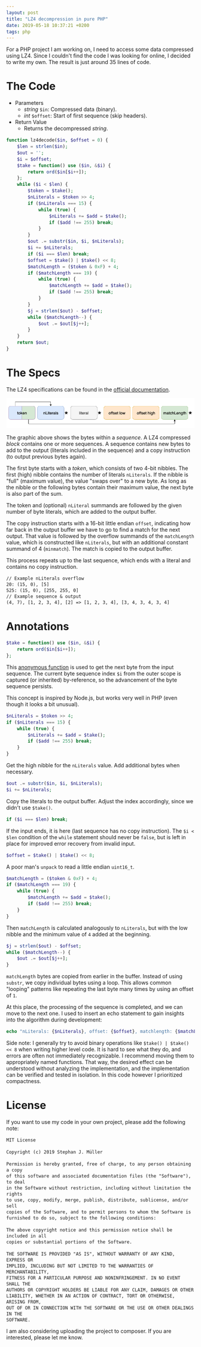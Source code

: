 ```yaml
---
layout: post
title: "LZ4 decompression in pure PHP"
date: 2019-05-18 10:37:21 +0200
tags: php
---
```


For a PHP project I am working on, I need to access some data compressed using LZ4. Since I couldn't find the code I was looking for online, I decided to write my own. The result is just around 35 lines of code.

# The Code

* Parameters
  * *string* `$in`: Compressed data (binary).
  * *int* `$offset`: Start of first sequence (skip headers).
* Return Value
  * Returns the decompressed *string*.

```php
function lz4decode($in, $offset = 0) {
	$len = strlen($in);
	$out = '';
	$i = $offset;
	$take = function() use ($in, &$i) {
		return ord($in[$i++]);
	};
	while ($i < $len) {
		$token = $take();
		$nLiterals = $token >> 4;
		if ($nLiterals === 15) {
			while (true) {
				$nLiterals += $add = $take();
				if ($add !== 255) break;
			}
		}
		$out .= substr($in, $i, $nLiterals);
		$i += $nLiterals;
		if ($i === $len) break;
		$offset = $take() | $take() << 8;
		$matchLength = ($token & 0xF) + 4;
		if ($matchLength === 19) {
			while (true) {
				$matchLength += $add = $take();
				if ($add !== 255) break;
			}
		}
		$j = strlen($out) - $offset;
		while ($matchLength--) {
			$out .= $out[$j++];
		}
	}
	return $out;
}
```

# The Specs

The LZ4 specifications can be found in the [official documentation](https://github.com/lz4/lz4/blob/master/doc/lz4_Block_format.md).

![LZ4 Bytes Diagram](/res/LZ4_bytes.png)

The graphic above shows the bytes within a *sequence*. A LZ4 compressed *block* contains one or more sequences. A sequence contains new bytes to add to the output (literals included in the sequence) and a copy instruction (to output previous bytes again).

The first byte starts with a *token*, which consists of two 4-bit nibbles. The first (high) nibble contains the number of literals `nLiterals`. If the nibble is "full" (maximum value), the value "swaps over" to a new byte. As long as the nibble or the following bytes contain their maximum value, the next byte is also part of the sum.

The token and (optional) `nLiteral` summands are followed by the given number of byte literals, which are added to the output buffer. 

The copy instruction starts with a 16-bit little endian `offset`, indicating how far back in the output buffer we have to go to find a match for the next output. That value is followed by the overflow summands of the `matchLength` value, which is constructed like `nLiterals`, but with an additional constant summand of 4 (`minmatch`). The match is copied to the output buffer.

This process repeats up to the last sequence, which ends with a literal and contains no copy instruction.

```
// Example nLiterals overflow
20: (15, 0), [5]
525: (15, 0), [255, 255, 0]
// Example sequence & output
(4, 7), [1, 2, 3, 4], [2] => [1, 2, 3, 4], [3, 4, 3, 4, 3, 4]
```

# Annotations

```php
$take = function() use ($in, &$i) {
	return ord($in[$i++]);
};

```

This [anonymous function](https://www.php.net/manual/en/functions.anonymous.php) is used to get the next byte from the input sequence. The current byte sequence index `$i` from the outer scope is captured (or inherited) by-reference, so the advancement of the byte sequence persists.

This concept is inspired by Node.js, but works very well in PHP (even though it looks a bit unusual).

```php
$nLiterals = $token >> 4;
if ($nLiterals === 15) {
	while (true) {
		$nLiterals += $add = $take();
		if ($add !== 255) break;
	}
}
```

Get the high nibble for the `nLiterals` value. Add additional bytes when necessary.

```php
$out .= substr($in, $i, $nLiterals);
$i += $nLiterals;
```

Copy the literals to the output buffer. Adjust the index accordingly, since we didn't use `$take()`.


```php
if ($i === $len) break;
```

If the input ends, it is here (last sequence has no copy instruction). The `$i < $len` condition of the `while` statement should never be `false`, but is left in place for improved error recovery from invalid input.

```php
$offset = $take() | $take() << 8;
```

A poor man's `unpack` to read a little endian `uint16_t`.


```php
$matchLength = ($token & 0xF) + 4;
if ($matchLength === 19) {
	while (true) {
		$matchLength += $add = $take();
		if ($add !== 255) break;
	}
}
```

Then `matchLength` is calculated analogously to `nLiterals`, but with the low nibble and the minimum value of `4` added at the beginning.

```php
$j = strlen($out) - $offset;
while ($matchLength--) {
	$out .= $out[$j++];
}
```

`matchLength` bytes are copied from earlier in the buffer. Instead of using `substr`, we copy individual bytes using a loop. This allows common "looping" patterns like repeating the last byte many times by using an offset of `1`.

At this place, the processing of the sequence is completed, and we can move to the next one. I used to insert an echo statement to gain insights into the algorithm during development:

```php
echo "nLiterals: {$nLiterals}, offset: {$offset}, matchlength: {$matchLength}\n";
```

Side note: I generally try to avoid binary operations like `$take() | $take() << 8` when writing higher level code. It is hard to see what they do, and errors are often not immediately recognizable. I recommend moving them to appropriately named functions. That way, the desired effect can be understood without analyzing the implementation, and the implementation can be verified and tested in isolation. In this code however I prioritized compactness.

# License

If you want to use my code in your own project, please add the following note:

```
MIT License

Copyright (c) 2019 Stephan J. Müller

Permission is hereby granted, free of charge, to any person obtaining a copy
of this software and associated documentation files (the "Software"), to deal
in the Software without restriction, including without limitation the rights
to use, copy, modify, merge, publish, distribute, sublicense, and/or sell
copies of the Software, and to permit persons to whom the Software is
furnished to do so, subject to the following conditions:

The above copyright notice and this permission notice shall be included in all
copies or substantial portions of the Software.

THE SOFTWARE IS PROVIDED "AS IS", WITHOUT WARRANTY OF ANY KIND, EXPRESS OR
IMPLIED, INCLUDING BUT NOT LIMITED TO THE WARRANTIES OF MERCHANTABILITY,
FITNESS FOR A PARTICULAR PURPOSE AND NONINFRINGEMENT. IN NO EVENT SHALL THE
AUTHORS OR COPYRIGHT HOLDERS BE LIABLE FOR ANY CLAIM, DAMAGES OR OTHER
LIABILITY, WHETHER IN AN ACTION OF CONTRACT, TORT OR OTHERWISE, ARISING FROM,
OUT OF OR IN CONNECTION WITH THE SOFTWARE OR THE USE OR OTHER DEALINGS IN THE
SOFTWARE.
```

I am also considering uploading the project to composer. If you are interested, please let me know.
